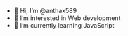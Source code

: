 - 👋 Hi, I’m @anthax589
- 👀 I’m interested in Web development
- 🌱 I’m currently learning JavaScript
<!---
anthax589/anthax589 is a ✨ special ✨ repository because its `README.md` (this file) appears on your GitHub profile.
You can click the Preview link to take a look at your changes.
--->
